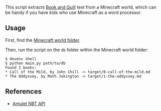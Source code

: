 This script extracts [Book and Quill][1] text from a Minecraft world,
which can be handy if you have kids who use Minecraft as a word
processor.

## Usage

First, find the [Minecraft world folder][2].

Then, run the script on the `db` folder within the Minecraft world
folder:

```
$ devenv shell
$ python main.py path/to/db
Found 2 books:
* Call of the Mild, by John Chill -> target/0-call-of-the-mild.md
* The Oddyssey, by Math Jokington -> target/1-the-oddyssey.md
```

## References

* [Amulet NBT API][3]

[1]: https://minecraft.fandom.com/wiki/Book_and_Quill
[2]: https://web.archive.org/web/20191107044447/https://help.mojang.com/customer/portal/articles/1480874-where-are-minecraft-files-stored-
[3]: https://amulet-nbt.readthedocs.io/en/3.0/api_reference/index.html
